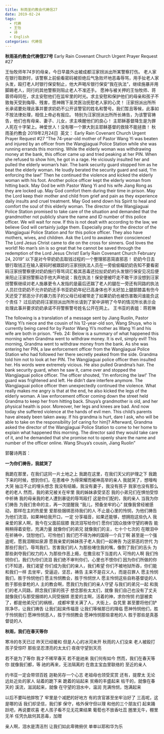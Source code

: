 ```yaml
---
title: 秋雨圣约教会代祷信27
date: 2019-02-24
tags: 
  - 代祷
  - 王怡
  - 诗
  - English
categories: 代祷信
---
```

**秋雨圣约教会代祷信27号**
Early Rain Covenant Church Urgent Prayer Request #27

王怡牧师年74岁的母亲，今日早晨外出被成都汪家拐派出所某警察打伤。
老人家在银行取款时，该警察上前偷看密码被拒绝后气急败坏地恶毒辱骂，用手扯老人家头发，殴打老人时银行保安制止，他大声喝斥银行保安“我在执法”，继续施暴并用脚踢老人，同行的其他警察则阻止老人不准还手。
愿神与被关押的王怡牧师、蒋蓉师母同在，求主安慰他们在监牢里的时光。求主安慰和保护他们的母亲和孩子不致毎天受到侮辱、残害，愿神赐下圣灵医治抚慰老人家的心灵！
汪家拐派出所所长承诺要处理此事并要求奶奶不公开该警官的姓名和警号。我们暂且等候，此事如不按法律处理，相信上帝必有报应。
特别为汪家拐派出所所长祷告，为该警官祷告，他们也有母亲、妻子、儿女，求主唤醒他们的良心！
主耶稣基督降生是为罪人死在十字架上。神爱世人！没有哪一个罪大到主耶稣基督的救赎不能拯救！
秋雨圣约教会
2019年2月24日
​
英文：
Early Rain Covenant Church Urgent Prayer Request #27
“The 74-year-old mother of Pastor Wang Yi was beaten and injured by an officer from the Wangjiaguai Police Station while she was running errands this morning.
While the elderly woman was withdrawing money at the bank, this officer came up and tried peaking at her PIN. When she refused to show him, he got in a rage. He viciously insulted her and pulled the elderly woman’s hair. The bank security guard stopped him as he beat the elderly woman. He loudly berated the security guard and said, ‘I’m enforcing the law!’ Then he continued the violence and kicked the elderly woman with his foot. Another police officer kept the elderly woman from hitting back.
May God be with Pastor Wang Yi and his wife Jiang Rong as they are locked up. May God comfort them during their time in prison. May the Lord keep their mother and child from grief and pain as they experience daily insults and cruel treatment. May God send down his Spirit to heal and comfort the soul of this elderly woman.
The director of the Wangjiaguai Police Station promised to take care of the situation and demanded that the grandmother not publicly share the name and ID number of this police officer. We will wait for now. If this is not dealt with according to the law, we believe God will certainly judge them.
Especially pray for the director of the Wangjiaguai Police Station and for this police officer. They also have mothers, wives, and children. Ask the Lord to awaken their consciences!
The Lord Jesus Christ came to die on the cross for sinners. God loves the world! No man’s sin is so great that he cannot be saved through the redemption of the Lord Jesus Christ!
Early Rain Covenant Church
February 24, 2019”
​
以下是对今早奶奶去取钱过程的一个整理邪恶简直邪恶！
奶奶今日去银行取钱正在输入密码时被跟踪的汪家拐执法人员在一旁偷偷瞄奶奶告知不要看密码汪家拐警察便对奶奶施行辱骂词汇极其恶毒还拉扯奶奶的头发银行保安见况后便来阳止汪家拐警察动手他大声地说：我在执法！保安便被吓走不敢干涉没想到汪家拐警察继续对老人施暴更令人发指的是最后还踹了老人的腿在一旁还有同路的执法人员拦住奶奶不允许奶奶还手书亚奶奶年纪已高身体也不太好加上腿部膝盖有伤今天还受了邪恶分子的暴力孩子的父母已经被带走了如果奶奶也被伤害敢问谁能负这个责任？
过后奶奶将汪家拐派出所所长请到了家中讲明了今早的情况所长表示会处理此事并要求奶奶承诺不将警察警号姓名公开在网上。
王书亚的表姐：蒋若琳

The following is a translation of a message sent by Jiang Ruolin, Pastor Wang Yi’s niece and the cousin of his 12-year-old son, Wang Shuya, who is currently being cared for by Pastor Wang Yi’s mother as Wang Yi and his wife are both in prison.
“Feb. 24:
Below is a summary of what happened this morning when Grandma went to withdraw money. It is evil, simply evil!
This morning, Grandma went to withdraw money from the bank. As she was entering her PIN, a law enforcement officer from the Wangjiaguai Police Station who had followed her there secretly peaked from the side. Grandma told him not to look at her PIN. The Wangjiaguai police officer then insulted her. His words were extremely vicious. He also pulled Grandma’s hair. The bank security guard, when he saw it, came over and stopped the Wangjiaguai police officer. The officer shouted, ‘I’m enforcing the law!’ The guard was frightened and left. He didn’t dare interfere anymore. The Wangjiaguai police officer then unexpectedly continued the violence. What really makes me angry is that at the end, he also kicked the legs of the elderly woman. A law enforcement officer coming down the street held Grandma to keep her from hitting back. Shuya’s grandmother is old, and her physical health is poor. Moreover, her legs and knees are bad. And now today she suffered violence at the hands of evil men. This child’s parents have already been taken away. If his grandma is hurt, dare I ask, who will be able to take on the responsibility [of caring for him]?
Afterward, Grandma asked the director of the Wangjiaguai Police Station to come to her home to explain what happened this morning. The director said they would take care of it, and he demanded that she promise not to openly share the name and number of the officer online.
Wang Shuya’s cousin, 
Jiang Ruolin”


郭馨诗两首：

**一为你们祷告，我就哭了**

我跪在那里，在我们这同一片土地之上
我跪在这里，在我们天父的护理之下
我跪下来的时候，想到你们，在患难中
为得荣耀而被神高举的亲人
我就哭了，想嚎啕大哭
抽泣不止的埋头想念
我没有结婚，我没有妻子，我没有孩子
我家也没有那么老的老人
然而，我的弟兄被关在牢里
我的姊妹承受坚忍
我的小弟兄们在惧怕受惊中祈祷
我的母亲我的老人遭到暴徒的辱骂殴打
这是你们配的，我的亲人
当我为你们祷告
为我们舍命的主，再一次提醒我
“我儿，预备坐牢的心”
就像我曾经被感动，那样在主的热爱里
爱那些捆绑恶待我们的人
不止是心里的怜悯，为他们祷告
为他们流泪，如果神给我开口，一定
分享福音，如果还能够，想拥抱这些仇人
我亲爱的家人啊，我今在父面前屈膝
我流泪写给你们
愿你们因众肢体守望的祷告
能稍稍得着安慰，充满力量
就像你们的弟兄
就像我们的主，七十个七次的
在眼泪中在祈祷中，饶恕他们，可怜他们
我们巴不得为神的国得一个兵丁啊
甚至是一个强盗呢，愿我泪眼如泉源
愿我亲爱的姊妹孩子老人我们一起祷告
为这邪恶的世代
为那些打我们，辱骂我们，苦害我们的人
为那些堵住我的嘴，像割了我们的舌头
为那些剥夺我们权力的人
为那些作恶上瘾，在撒旦权下当差的人
可怜的人啊
我们怜悯你们，我们为你们流泪
我们绝不审判你们，心里也不恨你们
因为你们所做的你们不知道，我们渴望
你们成为我们的亲人，我们希望
你们不被地狱所吞，你们能和我们一样
去坐牢，受逼迫，坚忍，祷告
主来不是召义人，而是召罪人
愿主怜悯我们，胜于怜悯他们
愿主怜悯教会，胜于怜悯世人
愿主怜悯这些自称基督徒的人
胜于那些拿枪的人
主的教会啊，愿我们为我们的亲人守望
与我们的弟兄一起
和我们的老人同路，顾念我们家的孩子
想念那些太太们，就像
我们自己也没有了丈夫
就像我们与那受捆绑的人同受捆绑
恩爱的主啊，活着的神，求你怜悯
约瑟被卖了，都是他弟兄们的祸根，
成都牢里关满了人，大街上，旮旯里
甚至要将他们铲除净尽，让我们祷告
让我们起来传福音
让我们等候那日的降临
愿神怜悯他们，胜于怜悯我们
愿神怜悯恶人，胜于怜悯教会
愿神怜悯那些拿枪的人
胜于那些是真基督徒的人
​

**秋雨，我们在春天等你**

​寒冷的冬天已过
昨天已经暖和
但是人心的冰河未开
秋雨的人们没来
老人被殴打
孩子受惊吓
那些坚忍漂亮的太太们
夜夜守望到天亮
 
若不是为了等你
我才不稀罕春天
若不是祂来
我们何有如今
然而，我们在春天等你
就像我们都，等
祂的再来，无法隔离的
在救主宝血里联络的
至近的亲人
 
约书亚一定会带领百姓
迦勒另存一个心志
老祖母也领受奖赏
还有，提摩太
无论远处近处的家人
站着的跪下来
跪着的站起来
贫瘠的丰盛起来
枯干的，就像在春天的
溪流，滋润起来，就像
在守望的泪水中，温润
充满怜悯，饱满起来
 
以后不要叫他胖牧了
牢里是个减肥的好地方
有的贪官甚至坐牢治好了
三高呢，这是哪的话
我们却坚信，我们爹
保守，格外保守但以理
和他的三个朋友们
起来踊跃吧，再说要欢喜
老人孩子看不见无花果结果
葡萄也不放香吐蕊
圈里无牛，棚里无羊
任凭仇敌何其恶毒，加赠
 
亲人啊，泪水是清洁剂
让我们如此卑微俯伏
单单以耶和华为乐
​
​

